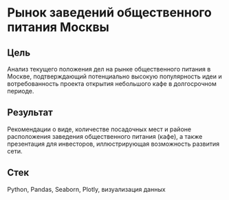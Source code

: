 # Рынок заведений общественного питания Москвы
## Цель
Анализ текущего положения дел на рынке общественного питания в Москве, подтверждающий потенциально высокую популярность идеи и вотребованность проекта открытия небольшого кафе в долгосрочном периоде.
## Результат
Рекомендации о виде, количестве посадочных мест и районе расположения заведения общественного питания (кафе), а также презентация для инвесторов, иллюстрирующая возможность развития сети.
## Стек
Python, Pandas, Seaborn, Plotly, визуализация данных
